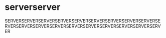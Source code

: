 # serverserver
SERVERSERVERSERVERSERVERSERVERSERVERSERVERSERVERSERVERSERVERSERVERSERVERSERVERSERVERSERVERSERVERSERVERSERVERSERVER
